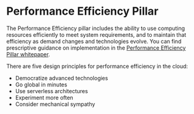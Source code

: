 # Performance Efficiency Pillar

The Performance Efficiency pillar includes the ability to use computing
resources efficiently to meet system requirements, and to maintain that
efficiency as demand changes and technologies evolve. You can find prescriptive
guidance on implementation in the
[Performance Efficiency Pillar whitepaper](https://d1.awsstatic.com/whitepapers/architecture/AWS-Performance-Efficiency-Pillar.pdf).

There are five design principles for performance efficiency in the cloud:

- Democratize advanced technologies
- Go global in minutes
- Use serverless architectures
- Experiment more often
- Consider mechanical sympathy
